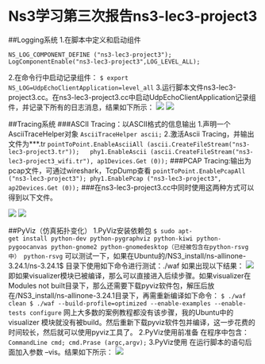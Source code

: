 # Ns3学习第三次报告ns3-lec3-project3
##Logging系统
1.在脚本中定义和启动组件

```
NS_LOG_COMPONENT_DEFINE ("ns3-lec3-project3"); 
LogComponentEnable("ns3-lec3-project3",LOG_LEVEL_ALL); 
```
2.在命令行中启动记录组件：
``$ export NS_LOG=UdpEchoClientApplication=level_all``
3.运行脚本文件ns3-lec3-project3.cc。在ns3-lec3-project3.cc中启动UdpEchoClientApplication记录组件，并记录下所有的日志消息，结果如下所示：
 ![](http://i1.piimg.com/567571/dbee33472c351570.png)
 ![](http://i1.piimg.com/567571/55171e900fdb1eb6.png)

##Tracing系统
###ASCII Tracing：以ASCII格式的信息输出
1.声明一个AsciiTraceHelper对象
  ``AsciiTraceHelper ascii;``
2.激活Ascii Tracing，并输出文件为***.tr
  ``pointToPoint.EnableAsciiAll (ascii.CreateFileStream("ns3-lec3-project3.tr"));  
  phy1.EnableAscii (ascii.CreateFileStream("ns3-lec3-project3_wifi.tr"), ap1Devices.Get (0));``
###PCAP Tracing:输出为pcap文件，可通过wireshark，TcpDump查看
  ``pointToPoint.EnablePcapAll ("ns3-lec3-project3");
    phy1.EnablePcap ("ns3-lec3-project3", ap2Devices.Get (0));``
###在ns3-lec3-project3.cc中同时使用这两种方式可以得到以下文件。

![](http://i1.piimg.com/567571/ca2cef565fe1760b.png)
![](http://i1.piimg.com/567571/df2a99eef929104f.png)

##PyViz（仿真拓扑变化）
1.PyViz安装依赖包
  ``$ sudo apt-get install python-dev python-pygraphviz python-kiwi python-pygoocanvas python-gnome2 python-gnomedesktop（已经被包含在python-rsvg中） python-rsvg``
  可以测试一下，如果在Ubuntu的/NS3_install/ns-allinone-3.24.1/ns-3.24.1$ 目录下使用如下命令进行测试：./waf
  如果出现以下结果：
  ![](http://i1.piimg.com/567571/436855e5c68eb1a3.png)
  即如果visualizer模块已被编译，那么可以直接进入后续步骤。如果visualizer在Modules not built目录下，那么还需要下载pyviz软件包，解压后放在/NS3_install/ns-allinone-3.24.1目录下，再需重新编译如下命令：
  ``$ ./waf clean
    $ ./waf --build-profile=optimized --enable-examples --enable-tests configure``
  网上大多数的案例教程都没有该步骤，我的Ubuntu中的visualizer 模块就没有被build。然后重新下载pyviz软件包并编译，这一步花费的时间较长，然后就可以使用pyviz工具了。
2.PyViz使用前准备
  在程序中包含：
  ``CommandLine cmd;
    cmd.Prase (argc,argv);``
3.PyViz使用
  在运行脚本的语句后面加入参数 –vis。结果如下所示：
  ![](http://i1.piimg.com/567571/e244f4f99a6b3f83.png)
  
  
